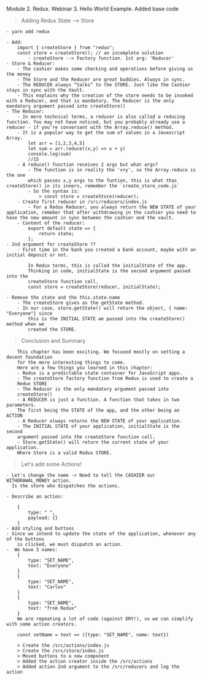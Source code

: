 Module 2. Redux. Webinar 3. Hello World Example. Added base code

> Adding Redux
> State --> Store

    - yarn add redux

    - Add:
        import { createStore } from "redux";
        const store = createStore(); // an incomplete solution
            - createStore --> Factory function. 1st arg: 'Reducer'
    - Store & Reducer:
        - The cashier makes some checking and operations before giving us the money
        - The Store and the Reducer are great buddies. Always in sync.
        - The REDUCER always “talks” to the STORE. Just like the Cashier stays in sync with the Vault.
        - This explains why the creation of the store needs to be invoked with a Reducer, and that is mandatory. The Reducer is the only mandatory argument passed into createStore()
    - The Reducer:
        - In more technical terms, a reducer is also called a reducing function. You may not have noticed, but you probably already use a reducer - if you’re conversant with the Array.reduce() method.
        - It is a popular way to get the sum of values in a Javascript Array.
            let arr = [1,2,3,4,5]
            let sum = arr.reduce((x,y) => x + y)
            console.log(sum)
            //15
        - A reduce() function receives 2 args but what args?
            - The function is in reality the 'x+y', so the Array.reduce is the one
            which passes x,y args to the funtion, this is what thas createStore() in its inners, remember the `create_store_code.js`
            - So the syntax is:
                > const store = createStore(reducer);
        - Create first reducer in /src/reducers/index.js
            - For a Redux Reducer, you always return the NEW STATE of your application, remeber that after withdrawing in the cashier you need to have the new amount in sync between the cashier and the vault.
        - Content of the reducer:
            export default state => {
                return state;
            };
    - 2nd argument for createStore ??
        - First time in the bank you created a bank account, maybe with an initial deposit or not.

            In Redux terms, this is called the initialState of the app.
            Thinking in code, initialState is the second argument passed into the
            createStore function call.
            const store = createStore(reducer, initialState);

    - Remove the state and the this.state.name
        - The createStore gives as the getState method.
        - In our case, store.getState() will return the object, { name: "Everyone"} since
            this is the INITIAL STATE we passed into the createStore() method when we
            created the STORE.

> Conclusion and Summary

        This chapter has been exciting. We focused mostly on setting a decent foundation
        for the more interesting things to come.
        Here are a few things you learned in this chapter:
        - Redux is a predictable state container for JavaScript apps.
        - The createStore factory function from Redux is used to create a
        Redux STORE
        - The Reducer is the only mandatory argument passed into
        createStore()
        - A REDUCER is just a function. A function that takes in two parameters.
        The first being the STATE of the app, and the other being an ACTION
        - A Reducer always returns the NEW STATE of your application.
        - The INITIAL STATE of your application, initialState is the second
        argument passed into the createStore function call.
        - Store.getState() will return the current state of your application.
        Where Store is a valid Redux STORE.

> Let's add some Actions!

    - Let's change the name -> Need to tell the CASHIER our WITHDRAWAL_MONEY action.
      Is the store who dispatches the actions.

    - Describe an action:

        {
            type: " ",
            payload: {}
        }
    - Add styling and buttons
    - Since we intend to update the state of the application, whenever any of the buttons
        is clicked, we must dispatch an action.
    -  We have 3 names:
        {
            type: "SET_NAME",
            text: "Everyone"
        }
        {
            type: "SET_NAME",
            text: "Carlos"
        }
        {
            type: "SET_NAME",
            text: "from Redux"
        }
        We are repeating a lot of code (against DRY!), so we can simplify with some action creators.

        const setName = text => ({type: "SET_NAME", name: text})

        > Create the /src/actions/index.js
        > Create the /src/store/index.js
        > Moved buttons to a new component
        > Added the action creator inside the /src/actions
        > Added action 2nd argument to the /src/reducers and log the action
